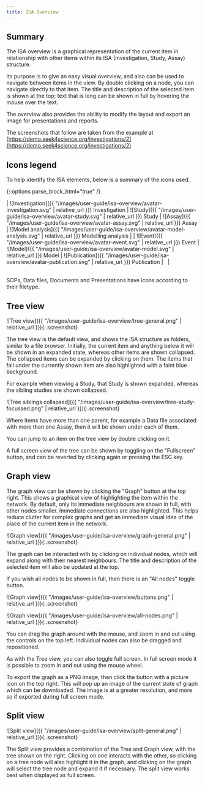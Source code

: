 ```yaml
---
title: ISA Overview
---
```



## Summary

The ISA overview is a graphical representation of the current item in relationship with other items within its ISA (Investigation, Study, Assay) structure.

Its purpose is to give an easy visual overview, and also can be used to navigate between items in the view. By double clicking on a node, you can navigate directly to that item. 
The title and description of the selected item is shown at the top; text that is long can be shown in full by hovering the mouse over the text.

The overview also provides the ability to modify the layout and export an image for presentations and reports.

The screenshots that follow are taken from the example at [https://demo.seek4science.org/investigations/2](https://demo.seek4science.org/investigations/2)

## Icons legend

To help identify the ISA elements, below is a summary of the icons used.

{::options parse_block_html="true" /}
<div id='isa-overview-avatar-legend'>

| ![Investigation]({{ "/images/user-guide/isa-overview/avatar-investigation.svg" |  relative_url }}) Investigation | ![Study]({{ "/images/user-guide/isa-overview/avatar-study.svg" |  relative_url }}) Study | ![Assay]({{ "/images/user-guide/isa-overview/avatar-assay.svg" |  relative_url }}) Assay | ![Model analysis]({{ "/images/user-guide/isa-overview/avatar-model-analysis.svg" |  relative_url }}) Modelling analysis |
| ![Event]({{ "/images/user-guide/isa-overview/avatar-event.svg" |  relative_url }}) Event | ![Model]({{ "/images/user-guide/isa-overview/avatar-model.svg" |  relative_url }}) Model | ![Publication]({{ "/images/user-guide/isa-overview/avatar-publication.svg" |  relative_url }}) Publication | &nbsp; |

</div>

<br/>
SOPs, Data files, Documents and Presentations have icons according to their filetype.

## Tree view

![Tree view]({{ "/images/user-guide/isa-overview/tree-general.png" |  relative_url }}){:.screenshot}

The tree view is the default view, and shows the ISA structure as folders, similar to a file browser. 
Initially, the current item and anything below it will be shown in an expanded state, whereas other items are shown collapsed. The collapsed items can be expanded by clicking on them. 
The items that fall under the currently shown item are also highlighted with a faint blue background.

For example when viewing a Study, that Study is shown expanded, whereas the sibling studies are shown collapsed.

![Tree siblings collapsed]({{ "/images/user-guide/isa-overview/tree-study-focussed.png" |  relative_url }}){:.screenshot}

Where items have more than one parent, for example a Data file associated with more than one Assay, then it will be shown under each of them.

You can jump to an item on the tree view by double clicking on it.

A full screen view of the tree can be shown by toggling on the "Fullscreen" button, and can be reverted by clicking again or pressing the ESC key.


## Graph view

The graph view can be shown by clicking the "Graph" button at the top right. This shows a graphical view of highlighting the item within the network. 
By default, only its immediate neighbours are shown in full, with other nodes smaller. Immediate connections are also highlighted. This helps reduce clutter for complex graphs and get an 
immediate visual idea of the place of the current item in the network.
 
![Graph view]({{ "/images/user-guide/isa-overview/graph-general.png" |  relative_url }}){:.screenshot}

The graph can be interacted with by clicking on individual nodes, which will expand along with their nearest neighbours. The title and description of the selected item will also be updated at the top.

If you wish all nodes to be shown in full, then there is an "All nodes" toggle button.

![Graph view]({{ "/images/user-guide/isa-overview/buttons.png" |  relative_url }}){:.screenshot}

![Graph view]({{ "/images/user-guide/isa-overview/all-nodes.png" |  relative_url }}){:.screenshot}

You can drag the graph around with the mouse, and zoom in and out using the controls on the top left. Individual nodes can also be dragged and repositioned.

As with the Tree view, you can also toggle full screen. In full screen mode it is possible to zoom in and out using the mouse wheel.

To export the graph as a PNG image, then click the button with a picture icon on the top right. This will pop up an image of the current state of graph which can be downloaded. 
The image is at a greater resolution, and more so if exported during full screen mode. 

## Split view

![Split view]({{ "/images/user-guide/isa-overview/split-general.png" |  relative_url }}){:.screenshot}

The Split view provides a combination of the Tree and Graph view, with the tree shown on the right. Clicking on one interacts with the other, so clicking on a tree node will also highlight it 
in the graph, and clicking on the graph will select the tree node and expand it if necessary. The split view works best when displayed as full screen.
